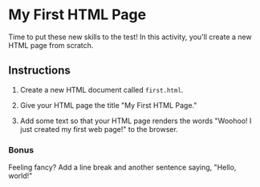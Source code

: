 # My First HTML Page

Time to put these new skills to the test! In this activity, you'll create a new HTML page from scratch.

## Instructions

1. Create a new HTML document called `first.html`.

2. Give your HTML page the title "My First HTML Page."

3. Add some text so that your HTML page renders the words "Woohoo! I just created my first web page!" to the browser.

### Bonus

Feeling fancy? Add a line break and another sentence saying, "Hello, world!"
